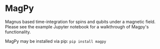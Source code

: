 # MagPy
Magnus based time-integration for spins and qubits under a magnetic field. Please see the example Jupyter notebook for a walkthrough of Magpy's functionality.

MagPy may be installed via pip: `pip install magpy`
